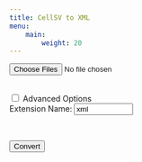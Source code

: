 ```yaml
---
title: CellSV to XML
menu: 
    main:
        weight: 20
---
```

<!-- <link rel="stylesheet" href="https://cdn.jsdelivr.net/npm/bulma@0.9.3/css/bulma.min.css"> -->
<link href="https://unpkg.com/filepond@^4/dist/filepond.css" rel="stylesheet" />
<script src="https://unpkg.com/filepond@^4/dist/filepond.js"></script>
<script src="https://cdn.jsdelivr.net/npm/sweetalert2@9.17.2/dist/sweetalert2.all.min.js"></script>

<script src="../xml2json.js"></script>

<link rel="stylesheet" href="https://cdnjs.cloudflare.com/ajax/libs/font-awesome/5.15.4/css/all.min.css" integrity="sha512-1ycn6IcaQQ40/MKBW2W4Rhis/DbILU74C1vSrLJxCq57o941Ym01SwNsOMqvEBFlcgUa6xLiPY/NS5R+E6ztJQ==" crossorigin="anonymous" referrerpolicy="no-referrer" />

<link href="../style.css" rel="stylesheet" />
<link href="../accordion.css" rel="stylesheet" />

<input type="file" 
       class="filepond"
       name="filepond"
       multiple
       data-max-file-size="20MB"
       data-max-files="25" />

</br>

<div class="tabs">
  <div class="tab">
    <input class='accordion' type="checkbox" id="chck1">
    <label class="tab-label" for="chck1">Advanced Options</label>
    <div class="tab-content">
      <form>
          <label for="extension">Extension Name:</label>
            <input class='option-input' type="text" value="xml" id="extension" name="extension" maxlength="8" size="10">
      </form>
    </div>
  </div>
</div>

</br>

<button class='buttono' onclick="convert()" id="convertBtn">Convert
    <!-- <div id="spinner" class="fa"><i class="fas fa-spinner fa-spin"></i></div> -->
</button>

<!-- <script src="https://ajax.googleapis.com/ajax/libs/jquery/3.5.1/jquery.min.js"></script> -->
<script src="../script.js"></script>
<script src="../vkbeautify.js"></script>
<script>
    function processFile(upload) {
        console.debug(upload)
        // create the file reader
        let reader = new FileReader()
        // prepare the download name
        let extension = document.getElementById("extension").value
        let downloadName = replaceExtension(upload.name, extension)

        reader.readAsText(upload)

        reader.addEventListener("load", () => {
            let header = '<?xml version="1.0"?>\n'
            let result = convert2xml(reader.result)
            if (result != null) {
                saveData(str2blob(header + result), downloadName)
            }
        }, false)
    }

    function convert2xml(csv) {
        
        // convert to json
        // replace the quotations with numerals, and put the value in a cell
        csv = csv.replace(/#;(.*?);#/g, '"$1"');
        // replace the indentation with a cell
        let json = csv.replace(/;/g, "    ");

        json = JSON.parse(json)

        let x2js = new X2JS()
        let xml = x2js.json2xml_str(json)
        
        if(xml==null){ 
            Swal.fire({
                icon: 'error',
                title: 'Oops...',
                text: 'Something went wrong parsing the CSV!',
                footer: '<a href="/errors">Why do I have this issue?</a>'
            })
            return null
        }

        // console.debug(xml)
        xml = vkbeautify.xml(xml)
        // xml = xml.replace(/&quot;/g, '"');
        return xml
    }
</script>